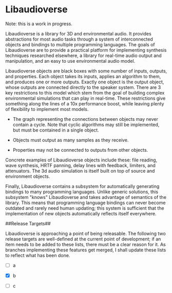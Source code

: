 Libaudioverse
==============
Note: this is a work in progress.

Libaudioverse is a library for 3D and environmental audio.  It provides abstractions for most audio tasks through a system of interconnected objects and bindings to multiple programming languages.  The goals of Libaudioverse are to provide a practical platform for implementing synthesis techniques researched elsewhere, a library for real-time audio output and manipulation, and an easy to use environmental audio model.

Libaudioverse objects are black boxes with some number of inputs, outputs, and properties.  Each object takes its inputs, applies an algorithm to them, and produces one or more outputs.  Exactly one object is the output object, whose outputs are connected directly to the speaker system.  There are 3 key restrictions to this model which stem from the goal of building complex environmental simulations that can play in real-time.  These restrictions give something along the lines of a 10x performance boost, while leaving plenty of flexibility to implement most models.

- The graph representing the connections between objects may never contain a cycle.  Note that cyclic algorithms may still be implemented, but must be contained in a single object.

- Objects must output as many samples as they receive.

- Properties may not be connected to outputs from other objects.

Concrete examples of Libaudioverse objects include these: file reading, wave synthesis, HRTF panning, delay lines with feedback, limiters, and attenuators.  The 3d audio simulation is itself built on top of source and environment objects.

Finally, Libaudioverse contains a subsystem for automatically generating bindings to many programming languages.  Unlike generic solutions, this subsystem "knows" Libaudioverse and takes advantage of semantics of the library.  This means that programming language bindings can never become outdated and rarely need human updating; this system is sufficient that the implementation of new objects automatically reflects itself everywhere.

##Release Targets##

Libaudioverse is approaching a point of being releasable.  The following two release targets are well-defined at the current point of development; if an item needs to be added to these lists, there must be a clear reason for it.  As branches implementing these features get merged, I shall update these lists to reflect what has been done.

- [ ] a

- [x] b

- [ ] c